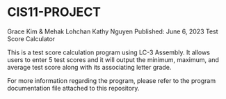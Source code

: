# CIS11-PROJECT
Grace Kim & Mehak Lohchan
Kathy Nguyen
Published: June 6, 2023
Test Score Calculator

This is a test score calculation program using LC-3 Assembly. It allows users to enter 5 test scores and it will output
the minimum, maximum, and average test score along with its associating letter grade. 

For more information regarding the program, please refer to the program documentation file attached to this repository. 
